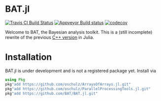 # BAT.jl

[![Travis CI Build Status](https://travis-ci.org/bat/BAT.jl.svg?branch=master)](https://travis-ci.org/bat/BAT.jl)
[![Appveyor Build status](https://ci.appveyor.com/api/projects/status/github/bat/BAT.jl?branch=master&svg=true)](https://ci.appveyor.com/project/oschulz/bat-jl/branch/master)
[![codecov](https://codecov.io/gh/bat/BAT.jl/branch/master/graph/badge.svg)](https://codecov.io/gh/bat/BAT.jl)

Welcome to BAT, the Bayesian analysis toolkit. This is a (still incomplete) rewrite of the previous [C++ version](https://github.com/bat/bat) in Julia.


# Installation

BAT.jl is under development and is not a registered package yet. Install via

```julia
using Pkg
pkg"add https://github.com/oschulz/ArraysOfArrays.jl.git"
pkg"add https://github.com/oschulz/ParallelProcessingTools.jl.git"
pkg"add https://github.com/BAT/BAT.jl.git"
```
